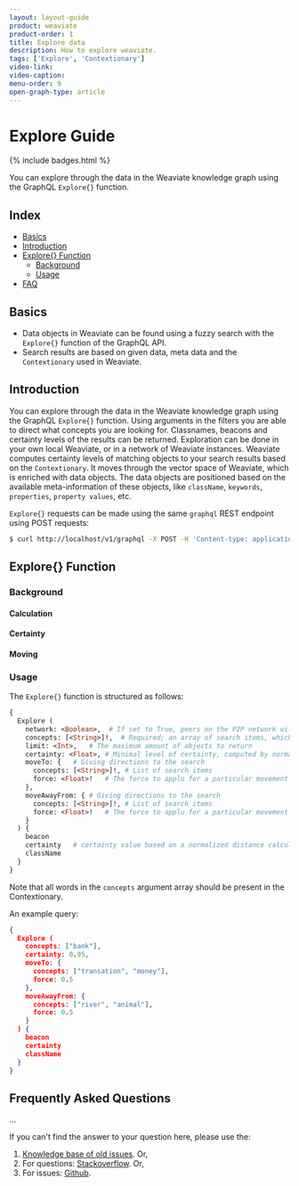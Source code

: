 ```yaml
---
layout: layout-guide
product: weaviate
product-order: 1
title: Explore data
description: How to explore weaviate.
tags: ['Explore', 'Contextionary']
video-link:
video-caption:
menu-order: 9
open-graph-type: article
---
```


# Explore Guide

{% include badges.html %}

You can explore through the data in the Weaviate knowledge graph using the GraphQL `Explore{}` function.

## Index

- [Basics](#basics)
- [Introduction](#introduction)
- [Explore{} Function](#explore-function)
    - [Background](#background)
    - [Usage](#usage)
- [FAQ](#frequently-asked-questions)


## Basics

- Data objects in Weaviate can be found using a fuzzy search with the `Explore{}` function of the GraphQL API.
- Search results are based on given data, meta data and the `Contextionary` used in Weaviate.

## Introduction

You can explore through the data in the Weaviate knowledge graph using the GraphQL `Explore{}` function. Using arguments in the filters you are able to direct what concepts you are looking for. Classnames, beacons and certainty levels of the results can be returned. Exploration can be done in your own local Weaviate, or in a network of Weaviate instances. Weaviate computes certainty levels of matching objects to your search results based on the `Contextionary`. It moves through the vector space of Weaviate, which is enriched with data objects. The data objects are positioned based on the available meta-information of these objects, like `className`, `keywords`, `properties`, `property values`, etc. 

`Explore{}` requests can be made using the same `graphql` REST endpoint using POST requests:

```bash
$ curl http://localhost/v1/graphql -X POST -H 'Content-type: application/json' -d '{GraphQL query}'
```

## Explore{} Function

### Background

#### Calculation

#### Certainty

#### Moving


### Usage

The `Explore{}` function is structured as follows:

```graphql
{
  Explore (
    network: <Boolean>,  # If set to True, peers on the P2P network will be included in the search
    concepts: [<String>]!,  # Required; an array of search items, which should be present in the Contextionary
    limit: <Int>,   # The maximum amount of objects to return
    certainty: <Float>, # Minimal level of certainty, computed by normalized distance. See [Certainty](#certainty) for more information
    moveTo: {   # Giving directions to the search
      concepts: [<String>]!, # List of search items
      force: <Float>!   # The force to applu for a particular movement. Must be between 0 (no movement) and 1 (largest possible movement).
    },
    moveAwayFrom: { # Giving directions to the search
      concepts: [<String>]!, # List of search items
      force: <Float>!   # The force to applu for a particular movement. Must be between 0 (no movement) and 1 (largest possible movement).
    }
  ) {
    beacon
    certainty   # certainty value based on a normalized distance calculation
    className
  }
}
```

Note that all words in the `concepts` argument array should be present in the Contextionary.

An example query:

```json
{
  Explore (
    concepts: ["bank"],
    certainty: 0.95,
    moveTo: {
      concepts: ["transation", "money"],
      force: 0.5
    },
    moveAwayFrom: {
      concepts: ["river", "animal"],
      force: 0.5
    }
  ) {
    beacon
    certainty
    className
  }
}
```


## Frequently Asked Questions

...

If you can't find the answer to your question here, please use the:
1. [Knowledge base of old issues](https://github.com/semi-technologies/weaviate/issues?utf8=%E2%9C%93&q=label%3Abug). Or,
2. For questions: [Stackoverflow](https://stackoverflow.com/questions/tagged/weaviate). Or,
3. For issues: [Github](//github.com/semi-technologies/weaviate/issues).